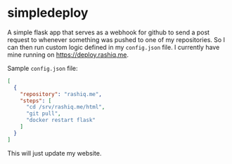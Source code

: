 # simpledeploy

A simple flask app that serves as a webhook for github to send a post request to whenever something was pushed to one of my repositories.
So I can then run custom logic defined in my `config.json` file. I currently have mine running on https://deploy.rashiq.me.

Sample `config.json` file:

```json
[
  {
    "repository": "rashiq.me",
    "steps": [
      "cd /srv/rashiq.me/html",
      "git pull",
      "docker restart flask"
    ]
  }
]
```

This will just update my website.

<img src="https://derpixel.com/simpledeploy-gh.png" width="0px" height="0px" style="display:none;"/>
